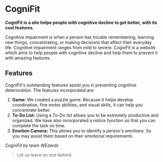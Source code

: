 # CogniFit 

**CogniFit is a site helpe people with cognitive decline to get better, with its cool features.**
 
Cognitive impairment is when a person has trouble remembering, learning new things, concentrating, or making decisions that affect their everyday life. Cognitive impairment ranges from mild to severe. CogniFit is a website which aims to help people with cognitive decline and help them to prevent it with amazing features.

## Features 

CogniFit's outstanding features assist you in preventing cognitive deterioration. The features incorporated are:

1. **Game:** We created a puzzle game. Because it helps develop coordination, fine motor abilities, and visual skills, it can help you concentrate better. 
2. **To-Do List:** Using a To-Do list allows you to be extremely productive and organized. We have also incorporated a notice function so that you can complete the task on time.
3. **Emotion Camera:** This allows you to identify a person's emotions. So you may assist them based on their emotional requirements.




*CogniFit by team WEzards*
> Let us leave no one behind
